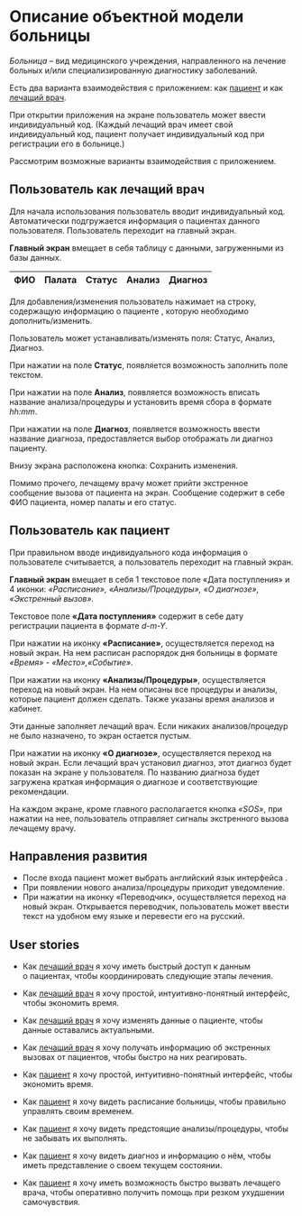# Описание объектной модели больницы
*Больница* – вид медицинского учреждения, направленного на лечение больных и/или специализированную диагностику заболеваний.

Есть два варианта взаимодействия с приложением: как [пациент](#пользователь-как-пациент) и как [лечащий врач](#пользователь-как-лечащий-врач).

При открытии приложения на экране пользователь может ввести индивидуальный код. (Каждый лечащий врач имеет свой индивидуальный код,  пациент получает индивидуальный код при регистрации его в больнице.)

Рассмотрим возможные варианты взаимодействия с приложением.

## Пользователь как лечащий врач 
Для начала использования пользователь вводит индивидуальный код. Автоматически подгружается информация о пациентах данного пользователя. Пользователь переходит на главный экран.

**Главный экран** вмещает в себя таблицу с данными, загруженными из базы данных.

ФИО | Палата | Статус | Анализ | Диагноз
--- | ------ | ------ | ------ | -------

Для добавления/изменения пользователь нажимает на строку, содержащую информацию о пациенте , которую необходимо дополнить/изменить.

Пользователь может устанавливать/изменять поля: Статус, Анализ, Диагноз.

При нажатии на поле **Статус**, появляется возможность заполнить поле текстом.

При нажатии на поле **Анализ**, появляется возможность вписать название анализа/процедуры и установить время сбора в формате *hh:mm*.

При нажатии на поле **Диагноз**, появляется возможность ввести название диагноза, предоставляется выбор отображать ли диагноз пациенту.

Внизу экрана расположена кнопка: Сохранить изменения.

Помимо прочего, лечащему врачу может прийти экстренное сообщение вызова от пациента на экран. Сообщение содержит в себе ФИО пациента, номер палаты и его статус.

## Пользователь как пациент

При правильном вводе индивидуального кода информация о пользователе считывается, а пользователь переходит на главный экран.

**Главный экран** вмещает в себя 1 текстовое поле «Дата поступления» и 4 иконки: *«Расписание», «Анализы/Процедуры», «О диагнозе», «Экстренный вызов».*

Текстовое поле **«Дата поступления»** содержит в себе дату регистрации пациента в формате *d-m-Y*.

При нажатии на иконку **«Расписание»**, осуществляется переход на новый экран. На нем расписан распорядок дня больницы в формате *«Время» - «Место»,«Событие»*. 

При нажатии на иконку **«Анализы/Процедуры»**, осуществляется переход на новый экран. На нем описаны все процедуры и анализы, которые пациент должен сделать. Также указаны время анализов и кабинет. 

Эти данные заполняет лечащий врач. Если никаких анализов/процедур не было назначено, то экран остается пустым.

При нажатии на иконку **«О диагнозе»**, осуществляется переход на новый экран. Если лечащий врач установил диагноз, этот диагноз будет показан на экране у пользователя. По названию диагноза будет загружена краткая информация о диагнозе и соответствующие рекомендации.

На каждом экране, кроме главного располагается кнопка *«SOS»*, при нажатии на нее, пользователь отправляет сигналы экстренного вызова лечащему врачу.⠀

## Направления развития
+ После входа пациент может выбрать английский язык интерфейса .
+ При появлении нового анализа/процедуры приходит уведомление. 
+ При нажатии на иконку «Переводчик», осуществляется переход на новый экран. Открывается переводчик, пользователь может ввести текст на удобном ему языке и перевести его на русский.

## User stories

-   Как [лечащий врач](#пользователь-как-лечащий-врач) я хочу иметь быстрый доступ к данным о пациентах, чтобы координировать следующие этапы лечения.
    
-   Как [лечащий врач](#пользователь-как-лечащий-врач) я хочу простой, интуитивно-понятный интерфейс, чтобы экономить время.
    
-   Как [лечащий врач](#пользователь-как-лечащий-врач) я хочу изменять данные о пациенте, чтобы данные оставались актуальными.
    
-   Как [лечащий врач](#пользователь-как-лечащий-врач) я хочу получать информацию об экстренных вызовах от пациентов, чтобы быстро на них реагировать.
    
-   Как [пациент](#пользователь-как-пациент) я хочу простой, интуитивно-понятный интерфейс, чтобы экономить время.
    
-   Как [пациент](#пользователь-как-пациент) я хочу видеть расписание больницы, чтобы правильно управлять своим временем.
    
-   Как [пациент](#пользователь-как-пациент) я хочу видеть предстоящие анализы/процедуры, чтобы не забывать их выполнять.
    
-   Как [пациент](#пользователь-как-пациент) я хочу видеть диагноз и информацию о нём, чтобы иметь представление о своем текущем состоянии.
        
-   Как [пациент](#пользователь-как-пациент) я хочу иметь возможность быстро вызвать лечащего врача, чтобы оперативно получить помощь при резком ухудшении самочувствия.
